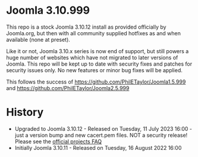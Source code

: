 Joomla 3.10.999
=============

This repo is a stock Joomla 3.10.12 install as provided officially by Joomla.org, but then with all community supplied hotfixes as and when available (none at preset).

Like it or not, Joomla 3.10.x series is now end of support, but still powers a huge number of websites which have not migrated to later versions of Joomla. This repo will be kept up to date with security fixes and patches for security issues only. No new features or minor bug fixes will be applied.

This follows the success of https://github.com/PhilETaylor/Joomla1.5.999 and https://github.com/PhilETaylor/Joomla2.5.999

History
=============
 - Upgraded to Joomla 3.10.12 - Released on Tuesday, 11 July 2023 16:00 - just a version bump and new cacert.pem files. NOT a security release! Please see the [official projects FAQ](https://docs.joomla.org/Special:MyLanguage/J3.x:Joomla_3.10.12_Release_FAQ)
 - Initially Joomla 3.10.11 - Released on Tuesday, 16 August 2022 16:00
